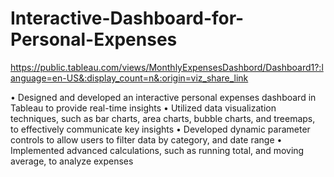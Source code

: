 # Interactive-Dashboard-for-Personal-Expenses

https://public.tableau.com/views/MonthlyExpensesDashbord/Dashboard1?:language=en-US&:display_count=n&:origin=viz_share_link 

• Designed and developed an interactive personal expenses dashboard in Tableau to provide real-time insights
• Utilized data visualization techniques, such as bar charts, area charts, bubble charts, and treemaps, to effectively communicate key insights
• Developed dynamic parameter controls to allow users to filter data by category, and date range
• Implemented advanced calculations, such as running total, and moving average, to analyze expenses
